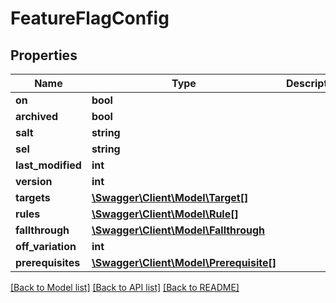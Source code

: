 # FeatureFlagConfig

## Properties
Name | Type | Description | Notes
------------ | ------------- | ------------- | -------------
**on** | **bool** |  | [optional] 
**archived** | **bool** |  | [optional] 
**salt** | **string** |  | [optional] 
**sel** | **string** |  | [optional] 
**last_modified** | **int** |  | [optional] 
**version** | **int** |  | [optional] 
**targets** | [**\Swagger\Client\Model\Target[]**](Target.md) |  | [optional] 
**rules** | [**\Swagger\Client\Model\Rule[]**](Rule.md) |  | [optional] 
**fallthrough** | [**\Swagger\Client\Model\Fallthrough**](Fallthrough.md) |  | [optional] 
**off_variation** | **int** |  | [optional] 
**prerequisites** | [**\Swagger\Client\Model\Prerequisite[]**](Prerequisite.md) |  | [optional] 

[[Back to Model list]](../README.md#documentation-for-models) [[Back to API list]](../README.md#documentation-for-api-endpoints) [[Back to README]](../README.md)


